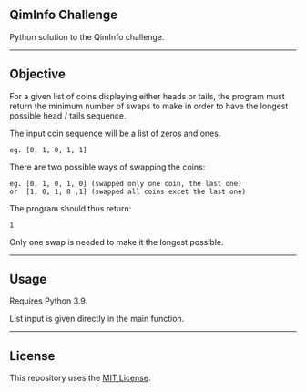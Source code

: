 QimInfo Challenge
-----------------

Python solution to the QimInfo challenge.

_______________

## Objective

For a given list of coins displaying either heads or tails,
the program must return the minimum number of swaps to make
in order to have the longest possible head / tails sequence.

The input coin sequence will be a list of zeros and ones.

    eg. [0, 1, 0, 1, 1]

There are two possible ways of swapping the coins:
    
    eg. [0, 1, 0, 1, 0] (swapped only one coin, the last one)
    or  [1, 0, 1, 0 ,1] (swapped all coins excet the last one)

The program should thus return: 

    1

Only one swap is needed to make it the longest possible.

_______________

## Usage

Requires Python 3.9.


List input is given directly in the main function.

_______________

## License

This repository uses the [MIT License](/LICENSE).
